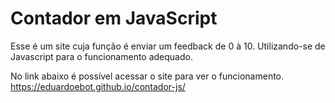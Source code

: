 # Contador em JavaScript
 Esse é um site cuja função é enviar um feedback de 0 à 10. Utilizando-se de Javascript para o funcionamento adequado.
 
 No link abaixo é possível acessar o site para ver o funcionamento.
 https://eduardoebot.github.io/contador-js/
